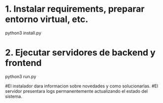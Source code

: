 
# 1. Instalar requirements, preparar entorno virtual, etc.
python3 install.py

# 2. Ejecutar servidores de backend y frontend
python3 run.py

#El instalador dara informacion sobre novedades y como solucionarlas.
#El servidor presentara logs permanentemente actualizando el estado del sistema.
